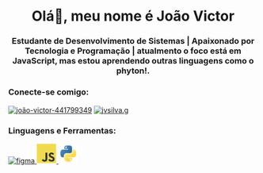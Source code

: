 <h1 align="center">Olá👋, meu nome é João Victor</h1>
<h3 align="center">Estudante de Desenvolvimento de Sistemas | Apaixonado por Tecnologia e Programação | atualmento o foco está em JavaScript, mas estou aprendendo outras linguagens como o phyton!.</h3>

<h3 align="left">Conecte-se comigo:</h3>
<p align="left">
<a href="https://linkedin.com/in/joão-victor-441799349" target="blank"><img align="center" src="https://raw.githubusercontent.com/rahuldkjain/github-profile-readme-generator/master/src/images/icons/Social/linked-in-alt.svg" alt="joão-victor-441799349" height="30" width="40" /></a>
<a href="https://instagram.com/jvsilva.g" target="blank"><img align="center" src="https://raw.githubusercontent.com/rahuldkjain/github-profile-readme-generator/master/src/images/icons/Social/instagram.svg" alt="jvsilva.g" height="30" width="40" /></a>
</p>

<h3 align="left">Linguagens e Ferramentas:</h3>
<p align="left"> <a href="https://www.figma.com/" target="_blank" rel="noreferrer"> <img src="https://www.vectorlogo.zone/logos/figma/figma-icon.svg" alt="figma" width="40" height="40"/> </a> <a href="https://developer.mozilla.org/en-US/docs/Web/JavaScript" target="_blank" rel="noreferrer"> <img src="https://raw.githubusercontent.com/devicons/devicon/master/icons/javascript/javascript-original.svg" alt="javascript" width="40" height="40"/> </a> <a href="https://www.python.org" target="_blank" rel="noreferrer"> <img src="https://raw.githubusercontent.com/devicons/devicon/master/icons/python/python-original.svg" alt="python" width="40" height="40"/> </a> </p>

